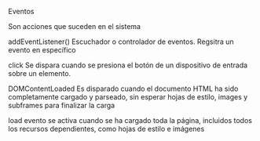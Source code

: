 Eventos

Son acciones que suceden en el sistema

addEventListener() Escuchador o controlador de eventos. Regsitra un evento en específico

click Se dispara cuando se presiona el botón de un dispositivo de entrada sobre un elemento.

DOMContentLoaded Es disparado cuando el documento HTML ha sido completamente cargado y parseado, sin esperar hojas de estilo, images y subframes para finalizar la carga

load evento se activa cuando se ha cargado toda la página, incluidos todos los recursos dependientes, como hojas de estilo e imágenes